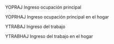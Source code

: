 YOPRAJ Ingreso ocupación principal

YOPRHAJ Ingreso ocupación principal en el hogar

YTRABAJ Ingreso del trabajo

YTRABHAJ Ingreso del trabajo en el hogar
